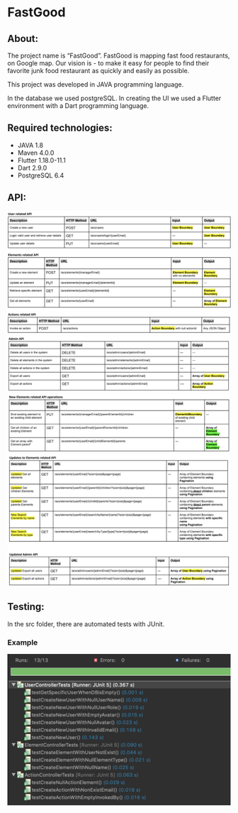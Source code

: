 # FastGood

## About:
The project name is “FastGood”.
FastGood is mapping fast food restaurants, on Google map.
Our vision is - to make it easy for people to find their favorite junk food restaurant as quickly and easily as possible.

This project was developed in JAVA programming language.

In the database we used postgreSQL.
In creating the UI we used a Flutter environment with a Dart programming language.


## Required technologies:
* JAVA 1.8
* Maven 4.0.0
* Flutter 1.18.0-11.1
* Dart 2.9.0
* PostgreSQL 6.4 


## API:
![](API_pictures/API_1.png)
![](API_pictures/API_2.png)
![](API_pictures/API_3.png)
![](API_pictures/API_4.png)


## Testing:
In the src folder, there are automated tests with JUnit.
### Example
![](JUnit_tests_pictures/JUnit_tests_pic.png)

